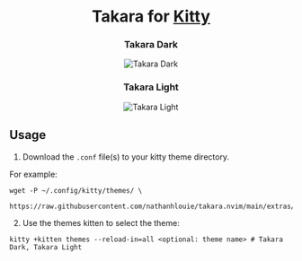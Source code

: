 <h1 align="center">
    Takara for <a href="https://github.com/kovidgoyal/kitty">Kitty</a>
</h1>

<div align="center">
    <h3>Takara Dark</h3><img src="https://github.com/nathanhlouie/takara.nvim/assets/53024905/89781c85-68ac-4660-9fa2-d48e82756efd" alt="Takara Dark" style="border-radius:1%" />
    <h3>Takara Light</h3><img src="https://github.com/nathanhlouie/takara.nvim/assets/53024905/df293ade-2746-44b5-86d6-2f7861bb9b2c" alt="Takara Light" style="border-radius:1%" />
</div>

## Usage

1. Download the `.conf` file(s) to your kitty theme directory.

For example:
```shell
wget -P ~/.config/kitty/themes/ \
    https://raw.githubusercontent.com/nathanhlouie/takara.nvim/main/extras/kitty/takara_<dark/light>.conf
```

2. Use the themes kitten to select the theme:
```shell
kitty +kitten themes --reload-in=all <optional: theme name> # Takara Dark, Takara Light
```
